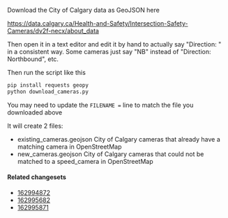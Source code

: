 Download the City of Calgary data as GeoJSON here

https://data.calgary.ca/Health-and-Safety/Intersection-Safety-Cameras/dv2f-necx/about_data

Then open it in a text editor and edit it by hand to actually say "Direction: <direction>" in a consistent way. Some cameras just say "NB" instead of "Direction: Northbound", etc.

Then run the script like this

```sh
pip install requests geopy
python download_cameras.py
```

You may need to update the `FILENAME =` line to match the file you downloaded above

It will create 2 files:

- existing_cameras.geojson City of Calgary cameras that already have a matching camera in OpenStreetMap
- new_cameras.geojson City of Calgary cameras that could not be matched to a speed_camera in OpenStreetMap

#### Related changesets

- [162994872](https://www.openstreetmap.org/changeset/162994872)
- [162995682](https://www.openstreetmap.org/changeset/162995682)
- [162995871](https://www.openstreetmap.org/changeset/162995871)
